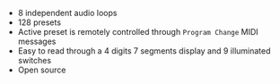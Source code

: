 * 8 independent audio loops
* 128 presets
* Active preset is remotely controlled through `Program Change` MIDI messages
* Easy to read through a 4 digits 7 segments display and 9 illuminated switches
* Open source

